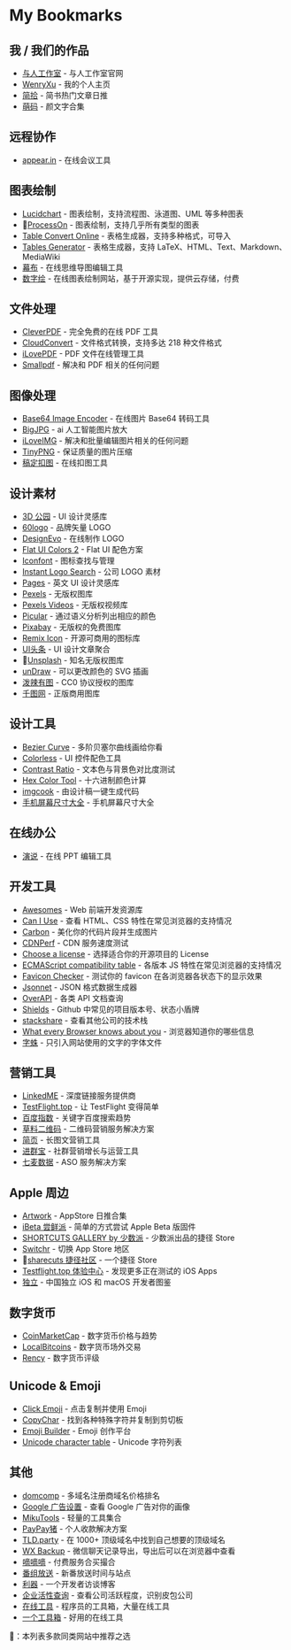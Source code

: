 # My Bookmarks
## 我 / 我们的作品
- [与人工作室](http://yuren.io/) - 与人工作室官网
- [WenryXu](http://www.wenryxu.com/) - 我的个人主页
- [简拾](http://www.jiantop.com/) - 简书热门文章日推
- [萌码](http://mengma.moe/) - 颜文字合集

## 远程协作
- [appear.in](https://appear.in/) - 在线会议工具

## 图表绘制
- [Lucidchart](https://www.lucidchart.com) - 图表绘制，支持流程图、泳道图、UML 等多种图表
- 🌟[ProcessOn](https://www.processon.com/) - 图表绘制，支持几乎所有类型的图表
- [Table Convert Online](https://tableconvert.com/) - 表格生成器，支持多种格式，可导入
- [Tables Generator](https://www.tablesgenerator.com) - 表格生成器，支持 LaTeX、HTML、Text、Markdown、MediaWiki
- [幕布](https://mubu.com/) - 在线思维导图编辑工具
- [数字绘](https://www.myshuju.net/) - 在线图表绘制网站，基于开源实现，提供云存储，付费

## 文件处理
- [CleverPDF](https://www.cleverpdf.com/cn) - 完全免费的在线 PDF 工具
- [CloudConvert](https://cloudconvert.com) - 文件格式转换，支持多达 218 种文件格式
- [iLovePDF](https://www.ilovepdf.com/zh_cn) - PDF 文件在线管理工具
- [Smallpdf](https://smallpdf.com/cn) - 解决和 PDF 相关的任何问题

## 图像处理
- [Base64 Image Encoder](https://www.base64-image.de/) - 在线图片 Base64 转码工具
- [BigJPG](http://bigjpg.com/zh) - ai 人工智能图片放大
- [iLoveIMG](https://www.iloveimg.com/zh-cn) - 解决和批量编辑图片相关的任何问题
- [TinyPNG](https://tinypng.com/) - 保证质量的图片压缩
- [稿定扣图](https://www.gaoding.com/koutu) - 在线扣图工具

## 设计素材
- [3D 公园](https://app.3dpark.net/) - UI 设计灵感库
- [60logo](http://www.60logo.com/) - 品牌矢量 LOGO
- [DesignEvo](https://www.designevo.com/cn/) - 在线制作 LOGO
- [Flat UI Colors 2](https://flatuicolors.com/) - Flat UI 配色方案
- [Iconfont](http://www.iconfont.cn/) - 图标查找与管理
- [Instant Logo Search](http://instantlogosearch.com) - 公司 LOGO 素材
- [Pages](https://www.pages.xyz/) - 英文 UI 设计灵感库
- [Pexels](https://www.pexels.com/) - 无版权图库
- [Pexels Videos](https://www.pexels.com/) - 无版权视频库
- [Picular](https://picular.co/) - 通过语义分析列出相应的颜色
- [Pixabay](https://pixabay.com/) - 无版权的免费图库
- [Remix Icon](https://remixicon.com/) - 开源可商用的图标库
- [UI头条](http://uih2.com/) - UI 设计文章聚合
- 🌟[Unsplash](https://unsplash.com/) - 知名无版权图库
- [unDraw](http://undraw.co/illustrations) - 可以更改颜色的 SVG 插画
- [泼辣有图](http://www.polayoutu.com/collections) - CC0 协议授权的图库
- [千图网](http://www.58pic.com/zb/) - 正版商用图库

## 设计工具
- [Bezier Curve](http://myst729.github.io/bezier-curve/) - 多阶贝塞尔曲线画给你看
- [Colorless](https://colorless.app/) - UI 控件配色工具
- [Contrast Ratio](https://contrast-ratio.com/) - 文本色与背景色对比度测试
- [Hex Color Tool](https://www.cssfontstack.com/oldsites/hexcolortool/) - 十六进制颜色计算
- [imgcook](https://imgcook.taobao.org/) - 由设计稿一键生成代码
- [手机屏幕尺寸大全](https://uiiiuiii.com/screen/index.htm) - 手机屏幕尺寸大全

## 在线办公
- [演说](https://yanshuo.io/) - 在线 PPT 编辑工具

## 开发工具
- [Awesomes](https://www.awesomes.cn/) - Web 前端开发资源库
- [Can I Use](https://caniuse.com/) - 查看 HTML、CSS 特性在常见浏览器的支持情况
- [Carbon](https://carbon.now.sh) - 美化你的代码片段并生成图片
- [CDNPerf](https://www.cdnperf.com/) - CDN 服务速度测试
- [Choose a license](https://choosealicense.com/) - 选择适合你的开源项目的 License
- [ECMAScript compatibility table](http://kangax.github.io/compat-table/es6/) - 各版本 JS 特性在常见浏览器的支持情况
- [Favicon Checker](http://www.colinkeany.com/favicon-checker/) - 测试你的 favicon 在各浏览器各状态下的显示效果
- [Jsonnet](https://jsonnet.org/) - JSON 格式数据生成器
- [OverAPI](http://overapi.com/) - 各类 API 文档查询
- [Shields](https://shields.io/) - Github 中常见的项目版本号、状态小盾牌
- [stackshare](https://stackshare.io/) - 查看其他公司的技术栈
- [What every Browser knows about you](http://webkay.robinlinus.com/) - 浏览器知道你的哪些信息
- [字蛛](http://font-spider.org/) - 只引入网站使用的文字的字体文件

## 营销工具
- [LinkedME](https://www.linkedme.cc/index.html) - 深度链接服务提供商
- [TestFlight.top](https://testflight.top) - 让 TestFlight 变得简单
- [百度指数](https://index.baidu.com) - 关键字百度搜索趋势
- [草料二维码](https://cli.im/) - 二维码营销服务解决方案
- [简页](http://www.jianye.im/) - 长图文营销工具
- [进群宝](http://www.jinqunbao.com/) - 社群营销增长与运营工具
- [七麦数据](https://www.qimai.cn/) - ASO 服务解决方案

## Apple 周边
- [Artwork](https://artwork.today/) - AppStore 日推合集
- [iBeta 尝鲜派](https://ibeta.me/) - 简单的方式尝试 Apple Beta 版固件
- [SHORTCUTS GALLERY by 少数派](https://shortcuts.sspai.com/) - 少数派出品的捷径 Store
- [Switchr](http://switchr.imagility.io/) - 切换 App Store 地区
- 🌟[sharecuts 捷径社区](https://sharecuts.cn/) - 一个捷径 Store
- [Testflight.top 体验中心](https://testflight.top/t/applist) - 发现更多正在测试的 iOS Apps
- [独立](https://josephchang10.github.io/chinese-indie-hackers/) - 中国独立 iOS 和 macOS 开发者图鉴

## 数字货币
- [CoinMarketCap](https://coinmarketcap.com) - 数字货币价格与趋势
- [LocalBitcoins](https://localbitcoins.com/) - 数字货币场外交易
- [Rency](https://rency.com/) - 数字货币评级

## Unicode & Emoji
- [Click Emoji](https://www.clickemoji.com/) - 点击复制并使用 Emoji
- [CopyChar](http://copychar.cc/popular) - 找到各种特殊字符并复制到剪切板
- [Emoji Builder](http://phlntn.com/emojibuilder/) - Emoji 创作平台
- [Unicode character table](https://unicode-table.com/en/) - Unicode 字符列表

## 其他
- [domcomp](https://www.domcomp.com/) - 多域名注册商域名价格排名
- [Google 广告设置](https://adssettings.google.com/authenticated) - 查看 Google 广告对你的画像
- [MikuTools](https://miku.tools/) - 轻量的工具集合
- [PayPay猪](https://paypayzhu.com) - 个人收款解决方案
- [TLD.party](https://tld.party/) - 在 1000+ 顶级域名中找到自己想要的顶级域名
- [WX Backup](http://wxbackup.imxfd.com/) - 微信聊天记录导出，导出后可以在浏览器中查看
- [嘀嘀嘀](https://kaiche.co) - 付费服务合买撮合
- [番组放送](https://bgmlist.com/) - 新番放送时间与站点
- [利器](http://liqi.io/) - 一个开发者访谈博客
- [企业活性查询](http://qymss.pullwave.com/) - 查看公司活跃程度，识别皮包公司
- [在线工具](https://tool.lu/) - 程序员的工具箱，大量在线工具
- [一个工具箱](http://www.atoolbox.net/) - 好用的在线工具

🌟：本列表多款同类网站中推荐之选
